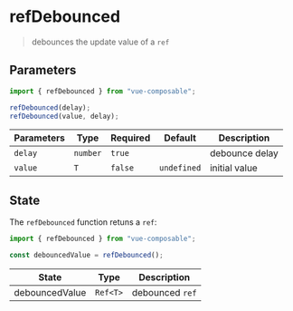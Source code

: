 # refDebounced

> debounces the update value of a `ref`

## Parameters

```js
import { refDebounced } from "vue-composable";

refDebounced(delay);
refDebounced(value, delay);
```

| Parameters | Type     | Required | Default     | Description    |
| ---------- | -------- | -------- | ----------- | -------------- |
| `delay`    | `number` | `true`   |             | debounce delay |
| `value`    | `T`      | `false`  | `undefined` | initial value  |

## State

The `refDebounced` function retuns a `ref`:

```js
import { refDebounced } from "vue-composable";

const debouncedValue = refDebounced();
```

| State          | Type     | Description     |
| -------------- | -------- | --------------- |
| debouncedValue | `Ref<T>` | debounced `ref` |
